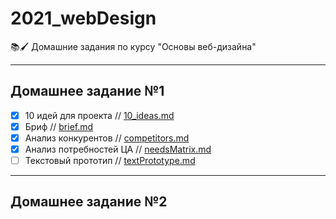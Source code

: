# 2021_webDesign
📚🖌 Домашние задания по курсу "Основы веб-дизайна"
____
## Домашнее задание №1
- [X] 10 идей для проекта // [10_ideas.md](https://github.com/alyferryhalo/2021_webDesign/blob/main/10_ideas.md)
- [X] Бриф // [brief.md](https://github.com/alyferryhalo/2021_webDesign/blob/main/brief.md)
- [X] Анализ конкурентов // [competitors.md](https://github.com/alyferryhalo/2021_webDesign/blob/main/competitors.md)
- [X] Анализ потребностей ЦА // [needsMatrix.md](https://github.com/alyferryhalo/2021_webDesign/blob/main/needsMatrix.md)
- [ ] Текстовый прототип // [textPrototype.md](https://github.com/alyferryhalo/2021_webDesign/blob/main/textPrototype.md)
____
## Домашнее задание №2
